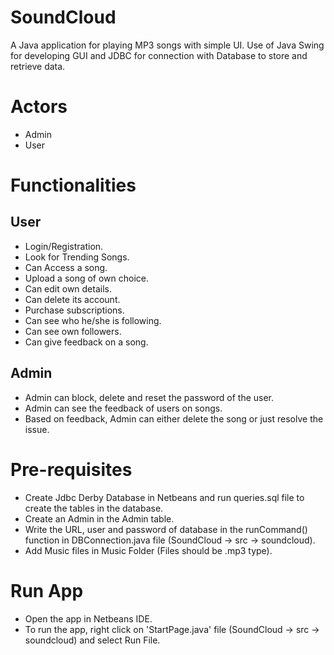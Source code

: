 # SoundCloud
A Java application for playing MP3 songs with simple UI. Use of Java Swing for developing GUI and JDBC for connection with Database to store and retrieve data.
# Actors
- Admin
- User
# Functionalities
## User
- Login/Registration.
- Look for Trending Songs.
- Can Access a song.
- Upload a song of own choice.
- Can edit own details.
- Can delete its account.
- Purchase subscriptions.
- Can see who he/she is following.
- Can see own followers.
- Can give feedback on a song.
## Admin
- Admin can block, delete and reset the password of the user.
- Admin can see the feedback of users on songs.
- Based on feedback, Admin can either delete the song or just resolve the issue.
# Pre-requisites
- Create Jdbc Derby Database in Netbeans and run queries.sql file to create the tables in the database.
- Create an Admin in the Admin table.
- Write the URL, user and password of database in the runCommand() function in DBConnection.java file (SoundCloud -> src -> soundcloud).
- Add Music files in Music Folder (Files should be .mp3 type).
# Run App
- Open the app in Netbeans IDE.
- To run the app, right click on 'StartPage.java' file (SoundCloud -> src -> soundcloud) and select Run File.
